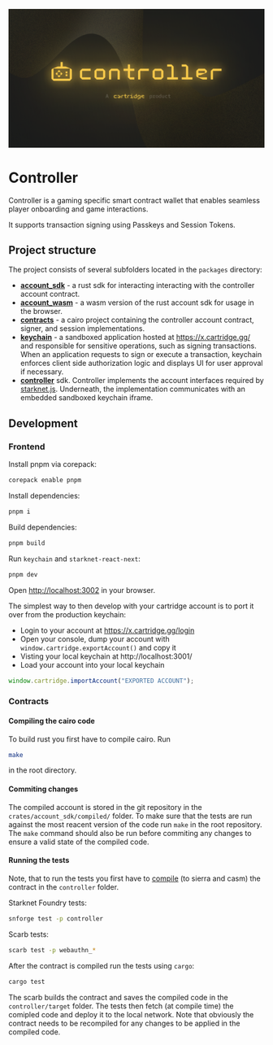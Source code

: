 ![Controller Cover Image](.github/cover.png)

# Controller

Controller is a gaming specific smart contract wallet that enables seamless player onboarding and game interactions.

It supports transaction signing using Passkeys and Session Tokens.

## Project structure
The project consists of several subfolders located in the ```packages``` directory:

- **[account_sdk](packages/controller)** - a rust sdk for interacting interacting with the controller account contract.
- **[account_wasm](packages/controller)** - a wasm version of the rust account sdk for usage in the browser.
- **[contracts](packages/controller)** - a cairo project containing the controller account contract, signer, and session implementations.
- **[keychain](packages/controller)** - a sandboxed application hosted at https://x.cartridge.gg/ and responsible for sensitive operations, such as signing transactions. When an application requests to sign or execute a transaction, keychain enforces client side authorization logic and displays UI for user approval if necessary.
- **[controller](packages/controller)** sdk. Controller implements the account interfaces required by [starknet.js](https://github.com/0xs34n/starknet.js). Underneath, the implementation communicates with an embedded sandboxed keychain iframe.

## Development

### Frontend

Install pnpm via corepack:

```sh
corepack enable pnpm
```

Install dependencies:

```sh
pnpm i
```

Build dependencies:

```sh
pnpm build
```

Run `keychain` and `starknet-react-next`:

```sh
pnpm dev
```

Open <http://localhost:3002> in your browser.

The simplest way to then develop with your cartridge account is to port it over
from the production keychain:

- Login to your account at https://x.cartridge.gg/login
- Open your console, dump your account with `window.cartridge.exportAccount()`
  and copy it
- Visting your local keychain at http://localhost:3001/
- Load your account into your local keychain

```js
window.cartridge.importAccount("EXPORTED ACCOUNT");
```

### Contracts

#### Compiling the cairo code

To build rust you first have to compile cairo. Run

```bash
make
```

in the root directory.

#### Commiting changes 

The compiled account is stored in the git repository in the `crates/account_sdk/compiled/` folder. To make sure that the tests are run against the most reacent version of the code run `make` in the root repository. The `make` command should also be run before commiting any changes to ensure a valid state of the compiled code. 

#### Running the tests

Note, that to run the tests you first have to [compile](#compiling-the-cairo-code) (to sierra and casm) the contract in the `controller` folder.

Starknet Foundry tests:

```bash
snforge test -p controller
```

Scarb tests:

```bash
scarb test -p webauthn_*
```

After the contract is compiled run the tests using `cargo`:

```bash
cargo test
```

The scarb builds the contract and saves the compiled code in the `controller/target` folder. The tests then fetch (at compile time) the comipled code and deploy it to the local network. Note that obviously the contract needs to be recompiled for any changes to be applied in the compiled code.